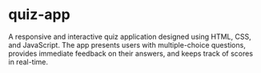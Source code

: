 # quiz-app
A responsive and interactive quiz application designed using HTML, CSS, and JavaScript. The app presents users with multiple-choice questions, provides immediate feedback on their answers, and keeps track of scores in real-time.
